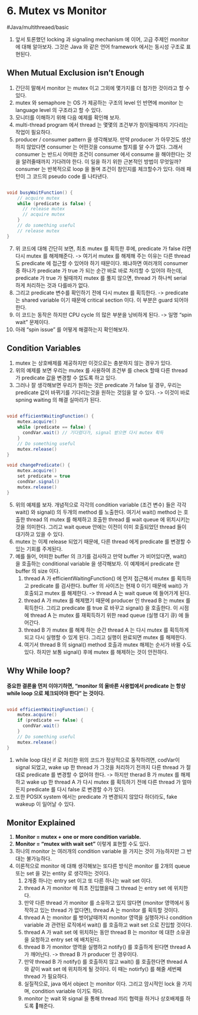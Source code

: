 # 6. Mutex vs Monitor
#Java/multithreaed/basic
1. 앞서 토론했던 locking 과 signaling mechanism 에 이어, 고급 주제인 monitor 에 대해 알아보자. 그것은 Java 와 같은 언어 framework 에서는 동시성 구조로 표현된다.


## When Mutual Exclusion isn’t Enough
1. 간단히 말해서 monitor 는 mutex 이고 그외에 몇가지를 더 첨가한 것이라고 할 수 있다.
2. mutex 와 semaphore 는 OS 가 제공하는 구조의 level 인 반면에 monitor 는 language level 의 구조라고 할 수 있다.
3. 모니터를 이해하기 위해 다음 예제를 확인해 보자. 
4. multi-thread program 에서 thread 는 몇몇의 조건부가 참이될때까지 기다리는 작업이 필요하다. 
5. producer / consumer pattern 을 생각해보자. 만약 producer 가 아무것도 생산하지 않았다면 consumer 는 어떤것을 consume 할지를 알 수가 없다. 그래서 consumer 는 반드시 어떠한 조건이 consumer 에서 consume 을 해야한다는 것을 알려줄때까지 기다려야 한다. 이 일을 하기 위한 근본적인 방법이 무엇일까? consumer 는 반복적으로 loop 을 돌며 조건이 참인지를 체크할수가 있다. 아래 패턴이 그 코드의 pseudo code 를 나타낸다. 

``` java

void busyWaitFunction() {
    // acquire mutex 
    while (predicate is false) {
      // release mutex
      // acquire mutex
    }
    // do something useful
    // release mutex
}

```
7. 위 코드에 대해 간단히 보면, 최초 mutex 를 획득한 후에, predicate 가 false 라면 다시 mutex 를 해제해준다. -> 여기서 mutex 를 해제해 주는 이유는 다른 thread 도 predicate 에 접근할 수 있어야 하기 때문이다. 왜냐하면 여러개의 consumer 중 하나가 predicate 가 true 가 되는 순간 바로 바로 처리할 수 있어야 하는데, predicate 가 true 가 될때까지 mutex 를 풀지 않으면, thread 가 하나씩 serial 하게 처리하는 것과 다를바가 없다.
8. 그리고 predicate 변수를 확인하기 전에 다시 mutex 를 획득한다. -> predicate 는 shared variable 이기 때문에 critical section 이다. 이 부분은 guard 되어야 한다.
9. 이 코드는 동작은 하지만 CPU cycle 의 많은 부분을 낭비하게 된다. -> 일명 “spin wait” 문제이다.
10. 아래 “spin issue” 를 어떻게 해결하는지 확인해보자.

## Condition Variables
1. mutex 는 상호배제를 제공하지만 이것으로는 충분하지 않는 경우가 있다.
2. 위의 예제를 보면 우리는 mutex 를 사용하여 조건부 를 check 할때 다른 thread 가 predicate 값을 변경할 수 없도록 하고 있다. 
3. 그러나 잘 생각해보면 우리가 원하는 것은 predicate 가 false 일 경우, 우리는 predicate 값이 바뀌기를 기다리는것을 원하는 것임을 알 수 있다. -> 이것이 바로 spning waiting 의 해결 실마리가 된다.

``` java

void efficientWaitingFunction() {
    mutex.acquire() 
    while (predicate == false) {
      condVar.wait() // 기다렸다가, signal 받으면 다시 mutex 획득
    }
    // Do something useful
    mutex.release()     
} 

void changePredicate() { 
    mutex.acquire()
    set predicate = true
    condVar.signal()
    mutex.release()
}

```

5. 위의 예제를 보자. 개념적으로 각각의 condition variable (조건 변수) 들은 각각 wait() 와 signal() 의 두개의 method 를 노출한다. 여기서 wait() method 는 호출한 thread 의 mutex 를 해제하고 호출한 thread 를 wait queue 에 위치시키는 것을 의미한다. 그리고 wait queue 안에는 이전이 이미 호출되었던 thread 들이 대기하고 있을 수 있다.
6. mutex 는 이제 release 되었기 때문에, 다른 thread 에게 predicate 를 변경할 수 있는 기회를 주게된다.
7. 예를 들어, 어떠한 buffer 의 크기를 검사하고 만약 buffer 가 비어있다면, wait() 을 호출하는 conditional variable 을 생각해보자. 이 예제에서 predicate 란 buffer 의 size 이다.
	1. thread A 가 efficientWaitingFunction() 에 먼저 접근해서 mutex 를 획득하고 predicate 를 검사한다. buffer 의 사이즈는 현재 0 이기 때문에 wait() 가 호출되고 mutex 를 해제한다. -> thread A 는 wait queue 에 들어가게 된다.
	2. thread A 가 mutex 를 해제했기 때문에 producer 인 thread B 는 mutex 를 획득한다. 그리고 predicate 를 true 로 바꾸고 signal() 을 호출한다. 이 시점에 thread A 는 mutex 를 재획득하기 위한 read queue (실행 대기 큐) 에 들어간다.
	3. thread B 가 mutex 를 해제 하는 순간 thread A 는 다시 mutex 를 획득하게 되고 다시 실행할 수 있게 된다. 그리고 실행이 완료되면 mutex 를 해제한다.
	4. 여기서 thread B 의 signal() method 호출과 mutex 해제는 순서가 바뀔 수도 있다. 하지만 보통 signal() 후에 mutex 를 해제하는 것이 안전하다.
	
## Why While loop?
**중요한 결론을 먼저 이야기하면, “monitor 의 올바른 사용법에서 predicate 는 항상 while loop 으로 체크되어야 한다” 는 것이다.** 

``` java

void efficientWaitingFunction() {
    mutex.acquire() 
    if (predicate == false) {
      condVar.wait()
    }
    // Do something useful
    mutex.release()     
} 

```

1. while loop 대신 if 로 처리한 위의 코드가 정상적으로 동작하려면, codVar이 signal 되었고, wake up 한 thread 가 그것을 처리하기 전까지 다른 thread 가 절대로 predicate 를 변경할 수 없어야 한다. -> 하지만 therad B 가 mutex 를 해제하고 wake up 한 thread A 가 다시 mutex 를 획득하기 전에 다른 thread 가 얼마든지 predicate 를 다시 false 로 변경할 수가 있다.
2. 또한 POSIX system 에서는 predicate 가 변경되지 않았다 하더라도,  fake wakeup 이 일어날 수 있다.

## Monitor Explained
1. **Monitor = mutex + one or more condition variable.**
2. **Monitor = “mutex with wait set”** 이렇게 표현할 수도 있다.
3. 하나의 monitor 는 여러개의 condition variable 을 가지는 것이 가능하지만 그 반대는 불가능하다.
4. 이론적으로 monitor 에 대해 생각해보는 또다른 방식은 monitor 를 2개의 queue 또는  set 을 갖는 entity 로 생각하는 것이다.
	1. 2개중 하나는 entry set 이고 또 다른 하나는 wait set 이다.
	2. thread A 가 monitor 에 최초 진입했을때 그 thread 는 entry set 에 위치한다.
	3. 만약 다른 thread 가 monitor 를 소유하고 있지 않다면 (monitor 영역에서 동작하고 있는 thread 가 없다면), thread A 는 monitor 를 획득할 것이다.
	4. thread A 는 monitor 를 벗어날때까지 monitor 영역을 실행하거나  condition variable 과 관련된 로직에서 wait() 를 호출하고 wait set  으로 진입할 것이다.
	5. thread A 가 wait set 에 위치하는 동안 thread B 는 monitor 에 대한 소유권을 요청하고 entry set 에 배치된다.
	6. thread B 가 monitor 영역을 실행하고 notify() 를 호출하게 된다면 thread A 가 깨어난다. -> thread B 가 producer 인 경우이다.
	7. 만약 thread B 가 notify() 를 호출하지 않고 wait() 를 호출한다면 thread A 와 같이 wait set 에 위치하게 될 것이다. 이 때는 notirfy() 를 해줄 세번째 thread 가 필요하다.
	8. 실질적으로, java 에서 object 는 monitor 이다. 그리고 암시적인 lock 을 가지며, condition variable 이기도 하다.
	9. monitor 는 wait 와 signal 을 통해 thread 끼리 협력을 하거나 상호배제를 하도록 해준다.

